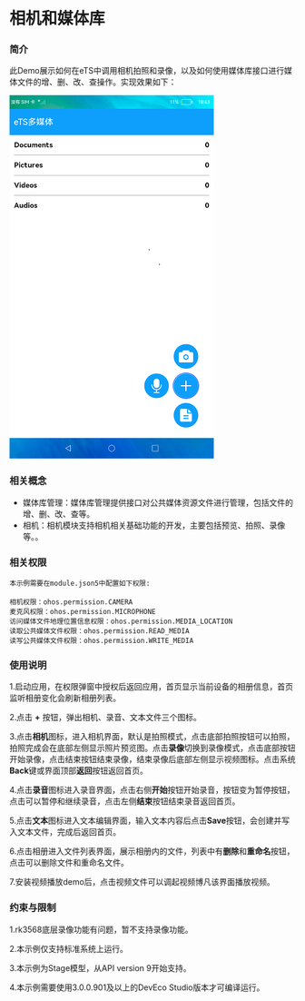 # 相机和媒体库

### 简介

 此Demo展示如何在eTS中调用相机拍照和录像，以及如何使用媒体库接口进行媒体文件的增、删、改、查操作。实现效果如下：

![main](screenshots/devices/main.png)

### 相关概念

-  媒体库管理：媒体库管理提供接口对公共媒体资源文件进行管理，包括文件的增、删、改、查等。
-  相机：相机模块支持相机相关基础功能的开发，主要包括预览、拍照、录像等。。

### 相关权限

```
本示例需要在module.json5中配置如下权限:

相机权限：ohos.permission.CAMERA
麦克风权限：ohos.permission.MICROPHONE
访问媒体文件地理位置信息权限：ohos.permission.MEDIA_LOCATION
读取公共媒体文件权限：ohos.permission.READ_MEDIA
读写公共媒体文件权限：ohos.permission.WRITE_MEDIA
```

### 使用说明

1.启动应用，在权限弹窗中授权后返回应用，首页显示当前设备的相册信息，首页监听相册变化会刷新相册列表。

2.点击 **+** 按钮，弹出相机、录音、文本文件三个图标。

3.点击**相机**图标，进入相机界面，默认是拍照模式，点击底部拍照按钮可以拍照，拍照完成会在底部左侧显示照片预览图。点击**录像**切换到录像模式，点击底部按钮开始录像，点击结束按钮结束录像，结束录像后底部左侧显示视频图标。点击系统**Back**键或界面顶部**返回**按钮返回首页。

4.点击**录音**图标进入录音界面，点击右侧**开始**按钮开始录音，按钮变为暂停按钮，点击可以暂停和继续录音，点击左侧**结束**按钮结束录音返回首页。

5.点击**文本**图标进入文本编辑界面，输入文本内容后点击**Save**按钮，会创建并写入文本文件，完成后返回首页。

6.点击相册进入文件列表界面，展示相册内的文件，列表中有**删除**和**重命名**按钮，点击可以删除文件和重命名文件。

7.安装视频播放demo后，点击视频文件可以调起视频博凡该界面播放视频。

### 约束与限制

1.rk3568底层录像功能有问题，暂不支持录像功能。

2.本示例仅支持标准系统上运行。

3.本示例为Stage模型，从API version 9开始支持。

4.本示例需要使用3.0.0.901及以上的DevEco Studio版本才可编译运行。
